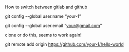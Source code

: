 How to switch between gitlab and github

git config --global user.name “your-1”

git config --global user.email “your@gmail.com"

clone or do this, seems to work again!

git remote add origin https://github.com/your-1/hello-world
